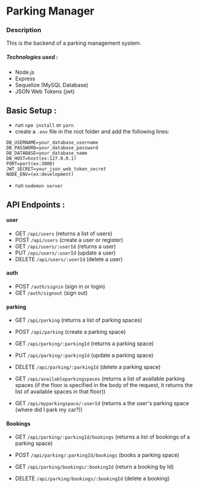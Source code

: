 # Parking Manager

### Description

This is the backend of a parking management system.

##### Technologies used :

- Node.js
- Express
- Sequelize (MySQL Database)
- JSON Web Tokens (jwt)

## Basic Setup :

- run `npm install` or `yarn`
- create a `.env` file in the root folder and add the following lines:

```
DB_USERNAME=your_database_username
DB_PASSWORD=your_database_password
DB_DATABASE=your_database_name
DB_HOST=host(ex:127.0.0.1)
PORT=port(ex:3000)
JWT_SECRET=your_json_web_token_secret
NODE_ENV=(ex:development)
```

- run `nodemon server`

## API Endpoints :

#### user

- GET `/api/users` (returns a list of users)
- POST `/api/users` (create a user or register)
- GET `/api/users/:userId` (returns a user)
- PUT `/api/users/:userId` (update a user)
- DELETE `/api/users/:userId` (delete a user)

#### auth

- POST `/auth/signin` (sign in or login)
- GET `/auth/signout` (sign out)

#### parking

- GET `/api/parking` (returns a list of parking spaces)
- POST `/api/parking` (create a parking space)
- GET `/api/parking/:parkingId` (returns a parking space)
- PUT `/api/parking/:parkingId` (update a parking space)
- DELETE `/api/parking/:parkingId` (delete a parking space)

- GET `/api/availableparkingspaces` (returns a list of available parking spaces (if the floor is specified in the body of the request, it returns the list of available spaces in that floor))
- GET `/api/myparkingspace/:userId` (returns a the user's parking space (where did I park my car?))

#### Bookings

- GET `/api/parking/:parkingId/bookings` (returns a list of bookings of a parking space)
- POST `/api/parking/:parkingId/bookings` (books a parking space)

- GET `/api/parking/bookings/:bookingId` (return a booking by Id)
- DELETE `/api/parking/bookings/:bookingId` (delete a booking)
